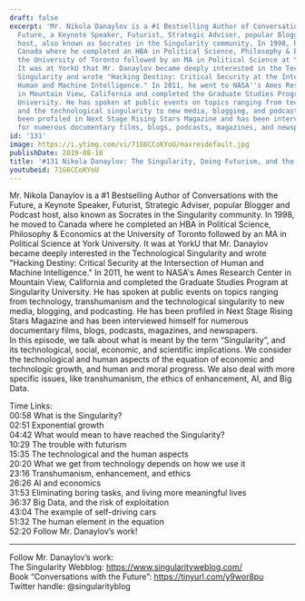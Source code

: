 ```yaml
---
draft: false
excerpt: 'Mr. Nikola Danaylov is a #1 Bestselling Author of Conversations with the
  Future, a Keynote Speaker, Futurist, Strategic Adviser, popular Blogger and Podcast
  host, also known as Socrates in the Singularity community. In 1998, he moved to
  Canada where he completed an HBA in Political Science, Philosophy & Economics at
  the University of Toronto followed by an MA in Political Science at York University.
  It was at YorkU that Mr. Danaylov became deeply interested in the Technological
  Singularity and wrote "Hacking Destiny: Critical Security at the Intersection of
  Human and Machine Intelligence." In 2011, he went to NASA''s Ames Research Center
  in Mountain View, California and completed the Graduate Studies Program at Singularity
  University. He has spoken at public events on topics ranging from technology, transhumanism
  and the technological singularity to new media, blogging, and podcasting. He has
  been profiled in Next Stage Rising Stars Magazine and has been interviewed himself
  for numerous documentary films, blogs, podcasts, magazines, and newspapers.  '
id: '131'
image: https://i.ytimg.com/vi/71G6CCoKYoU/maxresdefault.jpg
publishDate: 2019-08-10
title: '#131 Nikola Danaylov: The Singularity, Doing Futurism, and the Human Element'
youtubeid: 71G6CCoKYoU
---
```

Mr. Nikola Danaylov is a #1 Bestselling Author of Conversations with the Future, a Keynote Speaker, Futurist, Strategic Adviser, popular Blogger and Podcast host, also known as Socrates in the Singularity community. In 1998, he moved to Canada where he completed an HBA in Political Science, Philosophy & Economics at the University of Toronto followed by an MA in Political Science at York University. It was at YorkU that Mr. Danaylov became deeply interested in the Technological Singularity and wrote "Hacking Destiny: Critical Security at the Intersection of Human and Machine Intelligence." In 2011, he went to NASA's Ames Research Center in Mountain View, California and completed the Graduate Studies Program at Singularity University. He has spoken at public events on topics ranging from technology, transhumanism and the technological singularity to new media, blogging, and podcasting. He has been profiled in Next Stage Rising Stars Magazine and has been interviewed himself for numerous documentary films, blogs, podcasts, magazines, and newspapers.  
In this episode, we talk about what is meant by the term “Singularity”, and its technological, social, economic, and scientific implications. We consider the technological and human aspects of the equation of economic and technologic growth, and human and moral progress. We also deal with more specific issues, like transhumanism, the ethics of enhancement, AI, and Big Data.

Time Links:  
00:58  What is the Singularity?  
02:51  Exponential growth  
04:42  What would mean to have reached the Singularity?                       
10:29  The trouble with futurism                     
15:35  The technological and the human aspects             
20:20  What we get from technology depends on how we use it       
23:16  Transhumanism, enhancement, and ethics      
26:26  AI and economics  
31:53  Eliminating boring tasks, and living more meaningful lives  
36:37  Big Data, and the risk of exploitation   
43:04  The example of self-driving cars  
51:32  The human element in the equation  
52:20  Follow Mr. Danaylov’s work!    

---

Follow Mr. Danaylov’s work:  
The Singularity Webblog: https://www.singularityweblog.com/  
Book “Conversations with the Future”: https://tinyurl.com/y9wor8pu  
Twitter handle: @singularityblog
